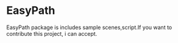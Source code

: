 # EasyPath

EasyPath package is includes sample scenes,script.If you want to contribute this project, i can accept.
